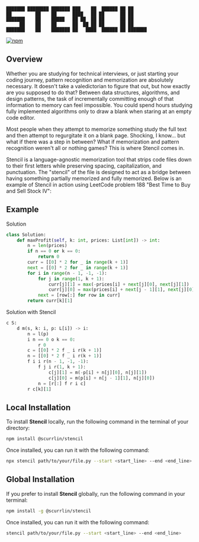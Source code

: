 ```

███████ ████████ ███████ ███    ██  ██████ ██ ██      
██         ██    ██      ████   ██ ██      ██ ██      
███████    ██    █████   ██ ██  ██ ██      ██ ██      
     ██    ██    ██      ██  ██ ██ ██      ██ ██      
███████    ██    ███████ ██   ████  ██████ ██ ███████ 

```

[![npm](https://img.shields.io/npm/dt/%40scurrlin%2Fstencil?style=flat&color=blue)](https://www.npmjs.com/package/@scurrlin/stencil)

## Overview

Whether you are studying for technical interviews, or just starting your coding journey, pattern recognition and memorization are absolutely necessary. It doesn't take a valedictorian to figure that out, but how exactly are you supposed to do that? Between data structures, algorithms, and design patterns, the task of incrementally committing enough of that information to memory can feel impossible. You could spend hours studying fully implemented algorithms only to draw a blank when staring at an empty code editor.

Most people when they attempt to memorize something study the full text and then attempt to regurgitate it on a blank page. Shocking, I know... but what if there was a step in between? What if memorization and pattern recognition weren't all or nothing games? This is where Stencil comes in.

Stencil is a language-agnostic memorization tool that strips code files down to their first letters while preserving spacing, capitalization, and punctuation. The "stencil" of the file is designed to act as a bridge between having something partially memorized and fully memorized. Below is an example of Stencil in action using LeetCode problem 188 "Best Time to Buy and Sell Stock IV":

## Example

Solution

```python
class Solution:
    def maxProfit(self, k: int, prices: List[int]) -> int:
        n = len(prices)
        if n == 0 or k == 0:
            return 0
        curr = [[0] * 2 for _ in range(k + 1)]
        next = [[0] * 2 for _ in range(k + 1)]
        for i in range(n - 1, -1, -1):
            for j in range(1, k + 1):
                curr[j][1] = max(-prices[i] + next[j][0], next[j][1])
                curr[j][0] = max(prices[i] + next[j - 1][1], next[j][0])
            next = [row[:] for row in curr]
        return curr[k][1]
```

Solution with Stencil

```python
c S:
    d m(s, k: i, p: L[i]) -> i:
        n = l(p)
        i n == 0 o k == 0:
            r 0
        c = [[0] * 2 f _ i r(k + 1)]
        n = [[0] * 2 f _ i r(k + 1)]
        f i i r(n - 1, -1, -1):
            f j i r(1, k + 1):
                c[j][1] = m(-p[i] + n[j][0], n[j][1])
                c[j][0] = m(p[i] + n[j - 1][1], n[j][0])
            n = [r[:] f r i c]
        r c[k][1]
```

## Local Installation

To install **Stencil** locally, run the following command in the terminal of your directory:

```bash
npm install @scurrlin/stencil
```

Once installed, you can run it with the following command:

```bash
npx stencil path/to/your/file.py --start <start_line> --end <end_line>
```

## Global Installation

If you prefer to install **Stencil** globally, run the following command in your terminal:

```bash
npm install -g @scurrlin/stencil
```

Once installed, you can run it with the following command:

```bash
stencil path/to/your/file.py --start <start_line> --end <end_line>
```